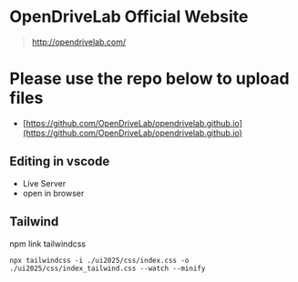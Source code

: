 # OpenDriveLab Official Website

> http://opendrivelab.com/

# Please use the repo below to upload files
- [https://github.com/OpenDriveLab/opendrivelab.github.io](https://github.com/OpenDriveLab/opendrivelab.github.io)

## Editing in vscode
- Live Server
- open in browser

## Tailwind
npm link tailwindcss
```
npx tailwindcss -i ./ui2025/css/index.css -o ./ui2025/css/index_tailwind.css --watch --minify
```
